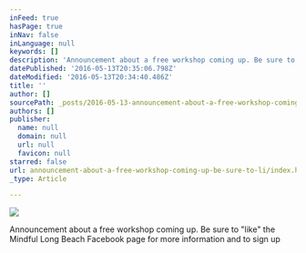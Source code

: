 ```yaml
---
inFeed: true
hasPage: true
inNav: false
inLanguage: null
keywords: []
description: 'Announcement about a free workshop coming up. Be sure to "like" the Mindful Long Beach Facebook page for more information and to sign up'
datePublished: '2016-05-13T20:35:06.798Z'
dateModified: '2016-05-13T20:34:40.486Z'
title: ''
author: []
sourcePath: _posts/2016-05-13-announcement-about-a-free-workshop-coming-up-be-sure-to-li.md
authors: []
publisher:
  name: null
  domain: null
  url: null
  favicon: null
starred: false
url: announcement-about-a-free-workshop-coming-up-be-sure-to-li/index.html
_type: Article

---
```

![](https://the-grid-user-content.s3-us-west-2.amazonaws.com/425861c9-901e-483f-824d-ae6982738f11.jpg)

Announcement about a free workshop coming up. Be sure to "like" the Mindful Long Beach Facebook page for more information and to sign up